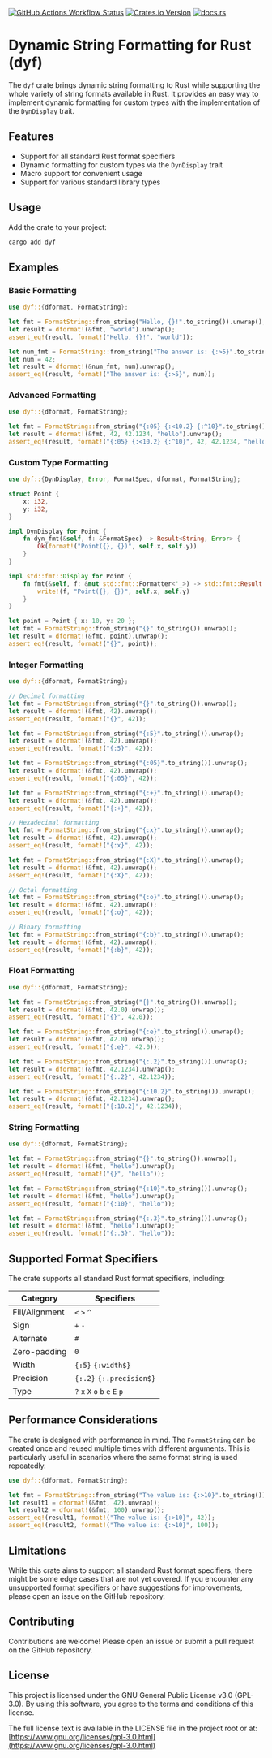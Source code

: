 [![GitHub Actions Workflow Status](https://img.shields.io/github/actions/workflow/status/qjerome/dyf/rust.yml?style=for-the-badge)](https://github.com/qjerome/dyf/actions/workflows/rust.yml)
[![Crates.io Version](https://img.shields.io/crates/v/dyf?style=for-the-badge)](https://crates.io/crates/dyf)
[![docs.rs](https://img.shields.io/docsrs/dyf?style=for-the-badge&logo=docs.rs&color=blue)](https://docs.rs/dyf)

<!-- cargo-rdme start -->

# Dynamic String Formatting for Rust (dyf)

The `dyf` crate brings dynamic string formatting to Rust while supporting the whole variety of string formats available in Rust.
It provides an easy way to implement dynamic formatting for custom types with the implementation of the `DynDisplay` trait.

## Features

- Support for all standard Rust format specifiers
- Dynamic formatting for custom types via the `DynDisplay` trait
- Macro support for convenient usage
- Support for various standard library types

## Usage

Add the crate to your project:

```sh
cargo add dyf
```

## Examples

### Basic Formatting

```rust
use dyf::{dformat, FormatString};

let fmt = FormatString::from_string("Hello, {}!".to_string()).unwrap();
let result = dformat!(&fmt, "world").unwrap();
assert_eq!(result, format!("Hello, {}!", "world"));

let num_fmt = FormatString::from_string("The answer is: {:>5}".to_string()).unwrap();
let num = 42;
let result = dformat!(&num_fmt, num).unwrap();
assert_eq!(result, format!("The answer is: {:>5}", num));
```

### Advanced Formatting

```rust
use dyf::{dformat, FormatString};

let fmt = FormatString::from_string("{:05} {:<10.2} {:^10}".to_string()).unwrap();
let result = dformat!(&fmt, 42, 42.1234, "hello").unwrap();
assert_eq!(result, format!("{:05} {:<10.2} {:^10}", 42, 42.1234, "hello"));
```

### Custom Type Formatting

```rust
use dyf::{DynDisplay, Error, FormatSpec, dformat, FormatString};

struct Point {
    x: i32,
    y: i32,
}

impl DynDisplay for Point {
    fn dyn_fmt(&self, f: &FormatSpec) -> Result<String, Error> {
        Ok(format!("Point({}, {})", self.x, self.y))
    }
}

impl std::fmt::Display for Point {
    fn fmt(&self, f: &mut std::fmt::Formatter<'_>) -> std::fmt::Result {
        write!(f, "Point({}, {})", self.x, self.y)
    }
}

let point = Point { x: 10, y: 20 };
let fmt = FormatString::from_string("{}".to_string()).unwrap();
let result = dformat!(&fmt, point).unwrap();
assert_eq!(result, format!("{}", point));
```

### Integer Formatting

```rust
use dyf::{dformat, FormatString};

// Decimal formatting
let fmt = FormatString::from_string("{}".to_string()).unwrap();
let result = dformat!(&fmt, 42).unwrap();
assert_eq!(result, format!("{}", 42));

let fmt = FormatString::from_string("{:5}".to_string()).unwrap();
let result = dformat!(&fmt, 42).unwrap();
assert_eq!(result, format!("{:5}", 42));

let fmt = FormatString::from_string("{:05}".to_string()).unwrap();
let result = dformat!(&fmt, 42).unwrap();
assert_eq!(result, format!("{:05}", 42));

let fmt = FormatString::from_string("{:+}".to_string()).unwrap();
let result = dformat!(&fmt, 42).unwrap();
assert_eq!(result, format!("{:+}", 42));

// Hexadecimal formatting
let fmt = FormatString::from_string("{:x}".to_string()).unwrap();
let result = dformat!(&fmt, 42).unwrap();
assert_eq!(result, format!("{:x}", 42));

let fmt = FormatString::from_string("{:X}".to_string()).unwrap();
let result = dformat!(&fmt, 42).unwrap();
assert_eq!(result, format!("{:X}", 42));

// Octal formatting
let fmt = FormatString::from_string("{:o}".to_string()).unwrap();
let result = dformat!(&fmt, 42).unwrap();
assert_eq!(result, format!("{:o}", 42));

// Binary formatting
let fmt = FormatString::from_string("{:b}".to_string()).unwrap();
let result = dformat!(&fmt, 42).unwrap();
assert_eq!(result, format!("{:b}", 42));
```

### Float Formatting

```rust
use dyf::{dformat, FormatString};

let fmt = FormatString::from_string("{}".to_string()).unwrap();
let result = dformat!(&fmt, 42.0).unwrap();
assert_eq!(result, format!("{}", 42.0));

let fmt = FormatString::from_string("{:e}".to_string()).unwrap();
let result = dformat!(&fmt, 42.0).unwrap();
assert_eq!(result, format!("{:e}", 42.0));

let fmt = FormatString::from_string("{:.2}".to_string()).unwrap();
let result = dformat!(&fmt, 42.1234).unwrap();
assert_eq!(result, format!("{:.2}", 42.1234));

let fmt = FormatString::from_string("{:10.2}".to_string()).unwrap();
let result = dformat!(&fmt, 42.1234).unwrap();
assert_eq!(result, format!("{:10.2}", 42.1234));
```

### String Formatting

```rust
use dyf::{dformat, FormatString};

let fmt = FormatString::from_string("{}".to_string()).unwrap();
let result = dformat!(&fmt, "hello").unwrap();
assert_eq!(result, format!("{}", "hello"));

let fmt = FormatString::from_string("{:10}".to_string()).unwrap();
let result = dformat!(&fmt, "hello").unwrap();
assert_eq!(result, format!("{:10}", "hello"));

let fmt = FormatString::from_string("{:.3}".to_string()).unwrap();
let result = dformat!(&fmt, "hello").unwrap();
assert_eq!(result, format!("{:.3}", "hello"));
```

## Supported Format Specifiers

The crate supports all standard Rust format specifiers, including:

| Category | Specifiers |
|----------|------------|
| Fill/Alignment | `<` `>` `^` |
| Sign | `+` `-` |
| Alternate | `#` |
| Zero-padding | `0` |
| Width | `{:5}` `{:width$}` |
| Precision | `{:.2}` `{:.precision$}` |
| Type | `?` `x` `X` `o` `b` `e` `E` `p` |

## Performance Considerations

The crate is designed with performance in mind. The `FormatString` can be created once and reused multiple times with different arguments.
This is particularly useful in scenarios where the same format string is used repeatedly.

```rust
use dyf::{dformat, FormatString};

let fmt = FormatString::from_string("The value is: {:>10}".to_string()).unwrap();
let result1 = dformat!(&fmt, 42).unwrap();
let result2 = dformat!(&fmt, 100).unwrap();
assert_eq!(result1, format!("The value is: {:>10}", 42));
assert_eq!(result2, format!("The value is: {:>10}", 100));
```

## Limitations

While this crate aims to support all standard Rust format specifiers, there might be some edge cases that are not yet covered.
If you encounter any unsupported format specifiers or have suggestions for improvements, please open an issue on the GitHub repository.

## Contributing

Contributions are welcome! Please open an issue or submit a pull request on the GitHub repository.

## License

This project is licensed under the GNU General Public License v3.0 (GPL-3.0).
By using this software, you agree to the terms and conditions of this license.

The full license text is available in the LICENSE file in the project root or at:
[https://www.gnu.org/licenses/gpl-3.0.html](https://www.gnu.org/licenses/gpl-3.0.html)

<!-- cargo-rdme end -->
